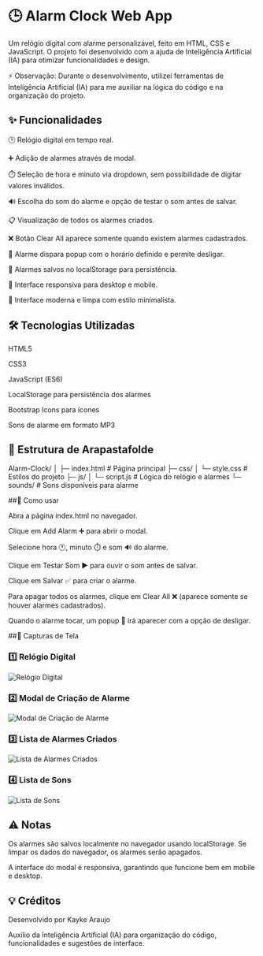 # 🕒 Alarm Clock Web App

Um relógio digital com alarme personalizável, feito em HTML, CSS e JavaScript.
O projeto foi desenvolvido com a ajuda de Inteligência Artificial (IA) para otimizar funcionalidades e design.

⚡ Observação: Durante o desenvolvimento, utilizei ferramentas de Inteligência Artificial (IA) para me auxiliar na lógica do código e na organização do projeto.

## ✨ Funcionalidades

🕒 Relógio digital em tempo real.

➕ Adição de alarmes através de modal.

⏱️ Seleção de hora e minuto via dropdown, sem possibilidade de digitar valores inválidos.

🔊 Escolha do som do alarme e opção de testar o som antes de salvar.

📋 Visualização de todos os alarmes criados.

❌ Botão Clear All aparece somente quando existem alarmes cadastrados.

🔔 Alarme dispara popup com o horário definido e permite desligar.

💾 Alarmes salvos no localStorage para persistência.

📱 Interface responsiva para desktop e mobile.

🎨 Interface moderna e limpa com estilo minimalista.

## 🛠️ Tecnologias Utilizadas

HTML5

CSS3

JavaScript (ES6)

LocalStorage para persistência dos alarmes

Bootstrap Icons para ícones

Sons de alarme em formato MP3

## 📁 Estrutura de Arapastafolde

Alarm-Clock/
│
├─ index.html        # Página principal
├─ css/
│  └─ style.css      # Estilos do projeto
├─ js/
│  └─ script.js      # Lógica do relógio e alarmes
└─ sounds/           # Sons disponíveis para alarme


##🚀 Como usar

Abra a página index.html no navegador.

Clique em Add Alarm ➕ para abrir o modal.

Selecione hora 🕐, minuto ⏱️ e som 🔊 do alarme.

Clique em Testar Som ▶️ para ouvir o som antes de salvar.

Clique em Salvar ✅ para criar o alarme.

Para apagar todos os alarmes, clique em Clear All ❌ (aparece somente se houver alarmes cadastrados).

Quando o alarme tocar, um popup 🔔 irá aparecer com a opção de desligar.

##📸 Capturas de Tela

### 1️⃣ Relógio Digital
![Relógio Digital](https://github.com/user-attachments/assets/b91a118e-8857-4a99-9dbf-ec2d9cc6187b)

### 2️⃣ Modal de Criação de Alarme
![Modal de Criação de Alarme](https://github.com/user-attachments/assets/6365e5d0-ac96-4757-aa94-c0465a59770b)

### 3️⃣ Lista de Alarmes Criados
![Lista de Alarmes Criados](https://github.com/user-attachments/assets/494e1074-1ff6-4cd0-abc0-4670c6dd0b81)

### 4️⃣ Lista de Sons
![Lista de Sons](https://github.com/user-attachments/assets/5153b3b9-b213-4fd1-94cb-47131372ed9e)

## ⚠️ Notas

Os alarmes são salvos localmente no navegador usando localStorage. Se limpar os dados do navegador, os alarmes serão apagados.

A interface do modal é responsiva, garantindo que funcione bem em mobile e desktop.

## 💡 Créditos

Desenvolvido por Kayke Araujo

Auxílio da Inteligência Artificial (IA) para organização do código, funcionalidades e sugestões de interface.
